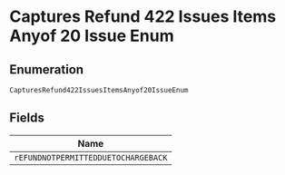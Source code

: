 
# Captures Refund 422 Issues Items Anyof 20 Issue Enum

## Enumeration

`CapturesRefund422IssuesItemsAnyof20IssueEnum`

## Fields

| Name |
|  --- |
| `rEFUNDNOTPERMITTEDDUETOCHARGEBACK` |

